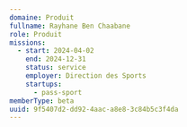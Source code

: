 ```yaml
---
domaine: Produit
fullname: Rayhane Ben Chaabane
role: Produit
missions:
  - start: 2024-04-02
    end: 2024-12-31
    status: service
    employer: Direction des Sports
    startups:
      - pass-sport
memberType: beta
uuid: 9f5407d2-dd92-4aac-a8e8-3c84b5c3f4da
---
```

